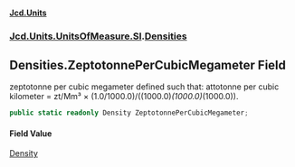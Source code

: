 #### [Jcd.Units](index 'index')
### [Jcd.Units.UnitsOfMeasure.SI](Jcd.Units.UnitsOfMeasure.SI 'Jcd.Units.UnitsOfMeasure.SI').[Densities](Densities 'Jcd.Units.UnitsOfMeasure.SI.Densities')

## Densities.ZeptotonnePerCubicMegameter Field

zeptotonne per cubic megameter defined such that: attotonne per cubic kilometer = zt/Mm³ ×
(1.0/1000.0)/((1000.0)*(1000.0)*(1000.0)).

```csharp
public static readonly Density ZeptotonnePerCubicMegameter;
```

#### Field Value
[Density](Density 'Jcd.Units.UnitTypes.Density')